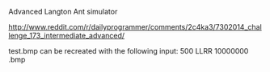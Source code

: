 Advanced Langton Ant simulator

http://www.reddit.com/r/dailyprogrammer/comments/2c4ka3/7302014_challenge_173_intermediate_advanced/

test.bmp can be recreated with the following input:
	500
	LLRR
	10000000
	<filename>.bmp